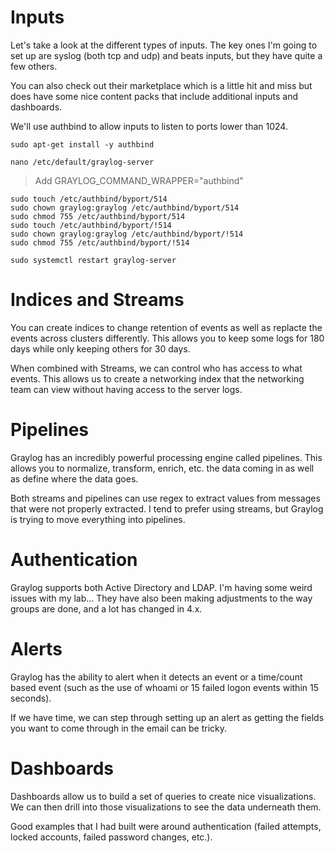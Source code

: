 # Inputs
Let's take a look at the different types of inputs. The key ones I'm going to set up are syslog (both tcp and udp) and beats inputs, but they have quite a few others.

You can also check out their marketplace which is a little hit and miss but does have some nice content packs that include additional inputs and dashboards.

We'll use authbind to allow inputs to listen to ports lower than 1024.

``sudo apt-get install -y authbind``

``nano /etc/default/graylog-server``

> Add GRAYLOG_COMMAND_WRAPPER="authbind"

``sudo touch /etc/authbind/byport/514``<br>
``sudo chown graylog:graylog /etc/authbind/byport/514``<br>
``sudo chmod 755 /etc/authbind/byport/514``<br>
``sudo touch /etc/authbind/byport/!514``<br>
``sudo chown graylog:graylog /etc/authbind/byport/!514``<br>
``sudo chmod 755 /etc/authbind/byport/!514``

``sudo systemctl restart graylog-server``

# Indices and Streams
You can create indices to change retention of events as well as replacte the events across clusters differently. This allows you to keep some logs for 180 days while only keeping others for 30 days.

When combined with Streams, we can control who has access to what events. This allows us to create a networking index that the networking team can view without having access to the server logs.

# Pipelines
Graylog has an incredibly powerful processing engine called pipelines. This allows you to normalize, transform, enrich, etc. the data coming in as well as define where the data goes.

Both streams and pipelines can use regex to extract values from messages that were not properly extracted. I tend to prefer using streams, but Graylog is trying to move everything into pipelines.

# Authentication
Graylog supports both Active Directory and LDAP. I'm having some weird issues with my lab... They have also been making adjustments to the way groups are done, and a lot has changed in 4.x.

# Alerts
Graylog has the ability to alert when it detects an event or a time/count based event (such as the use of whoami or 15 failed logon events within 15 seconds).

If we have time, we can step through setting up an alert as getting the fields you want to come through in the email can be tricky.

# Dashboards
Dashboards allow us to build a set of queries to create nice visualizations. We can then drill into those visualizations to see the data underneath them.

Good examples that I had built were around authentication (failed attempts, locked accounts, failed password changes, etc.).